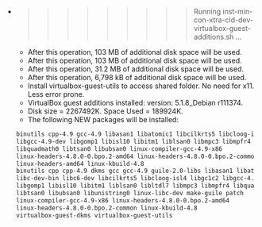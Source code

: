 * >>>>>>>>> Running inst-min-con-xtra-cld-dev-virtualbox-guest-additions.sh ...
  * After this operation, 103 MB of additional disk space will be used.
  * After this operation, 103 MB of additional disk space will be used.
  * After this operation, 31.2 MB of additional disk space will be used.
  * After this operation, 6,798 kB of additional disk space will be used.
  * Install virtualbox-guest-utils to access shared folder. No need for x11. Less error prone.
  * VirtualBox guest additions installed: version: 5.1.8_Debian r111374.
  * Disk size = 2267492K. Space Used = 189924K.
  * The following NEW packages will be installed:
  ```bash
  binutils cpp-4.9 gcc-4.9 libasan1 libatomic1 libcilkrts5 libcloog-isl4
  libgcc-4.9-dev libgomp1 libisl10 libitm1 liblsan0 libmpc3 libmpfr4
  libquadmath0 libtsan0 libubsan0 linux-compiler-gcc-4.9-x86
  linux-headers-4.8.0-0.bpo.2-amd64 linux-headers-4.8.0-0.bpo.2-common
  linux-headers-amd64 linux-kbuild-4.8
  binutils cpp cpp-4.9 dkms gcc gcc-4.9 guile-2.0-libs libasan1 libatomic1
  libc-dev-bin libc6-dev libcilkrts5 libcloog-isl4 libgc1c2 libgcc-4.9-dev
  libgomp1 libisl10 libitm1 liblsan0 libltdl7 libmpc3 libmpfr4 libquadmath0
  libtsan0 libubsan0 libunistring0 linux-libc-dev make-guile patch
  linux-compiler-gcc-4.9-x86 linux-headers-4.8.0-0.bpo.2-amd64
  linux-headers-4.8.0-0.bpo.2-common linux-kbuild-4.8
  virtualbox-guest-dkms virtualbox-guest-utils
  ```
